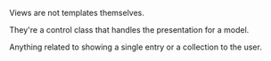 Views are not templates themselves.

They're a control class that handles the presentation for a model.

Anything related to showing a single entry or a collection to the user.